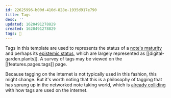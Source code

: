 ```yaml
---
id: 22625996-b00d-410d-828e-1935d917e790
title: Tags
desc: ''
updated: 1620491278829
created: 1620491278829
tags: 🌿
---
```


Tags in this template are used to represents the status of a 
[note's maturity](https://notes.andymatuschak.org/Taxonomy_of_note_types) and perhaps its
[epistemic status](https://www.gwern.net/About#confidence-tags), which are largely represented as [[digital-garden.plants]]. A survey of tags may be viewed on the [[features.pages.tags]] page.

Because tagging on the internet is not typically used in this fashion, this might change. But it's worth noting that this is a philosophy of tagging that has sprung up in the networked note taking world, which is [already colliding](https://forum.obsidian.md/t/allow-links-in-yaml-front-matter-notion-like-databases-from-metadata-links-as-first-class-citizens/10052) with how tags are used on the internet.

